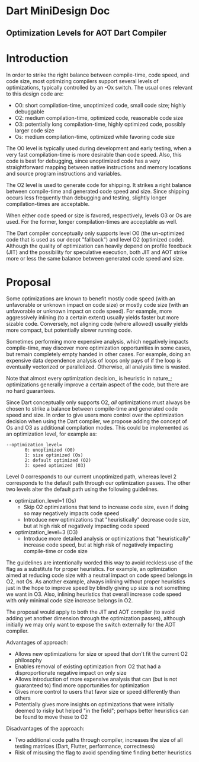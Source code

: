 # Dart MiniDesign Doc

## Optimization Levels for AOT Dart Compiler

# Introduction

In order to strike the right balance between compile-time, code speed, and code size, most optimizing compilers support several levels of optimizations, typically controlled by an -Ox switch. The usual ones relevant to this design code are:

*   O0: short compilation-time, unoptimized code, small code size; highly debuggable
*   O2: medium compilation-time, optimized code, reasonable code size
*   O3: potentially long compilation-time, highly optimized code, possibly larger code size
*   Os: medium compilation-time, optimized while favoring code size

The O0 level is typically used during development and early testing, when a very fast compilation-time is more desirable than code speed. Also, this code is best for debugging, since unoptimized code has a very straightforward mapping between native instructions and memory locations and source program instructions and variables.

The O2 level is used to generate code for shipping. It strikes a right balance between compile-time and generated code speed and size. Since shipping occurs less frequently than debugging and testing, slightly longer compilation-times are acceptable.

When either code speed or size is favored, respectively, levels O3 or Os are used. For the former, longer compilation-times are acceptable as well.

The Dart compiler conceptually only supports level O0 (the un-optimized code that is used as our deopt "fallback") and level O2 (optimized code). Although the quality of optimization can heavily depend on profile feedback (JIT) and the possibility for speculative execution, both JIT and AOT strike more or less the same balance between generated code speed and size.

# Proposal

Some optimizations are known to benefit mostly code speed (with an unfavorable or unknown impact on code size) or mostly code size (with an unfavorable or unknown impact on code speed). For example, more aggressively inlining (to a certain extent) usually yields faster but more sizable code. Conversely, not aligning code (where allowed) usually yields more compact, but potentially slower running code.

Sometimes performing more expensive analysis, which negatively impacts compile-time, may discover more optimization opportunities in some cases, but remain completely empty handed in other cases. For example, doing an expensive data dependence analysis of loops only pays of if the loop is eventually vectorized or parallelized. Otherwise, all analysis time is wasted.

Note that almost every optimization decision_ is heuristic in nature_; optimizations generally improve a certain aspect of the code, but there are no hard guarantees.

Since Dart conceptually only supports O2, _all_ optimizations must always be chosen to strike a balance between compile-time and generated code speed and size. In order to give users more control over the optimization decision when using the Dart compiler, we propose adding the concept of Os and O3 as additional compilation modes. This could be implemented as an optimization level, for example as:

```
--optimization_level=
       0: unoptimized (O0)
       1: size optimized (Os)
       2: default optimized (O2)
       3: speed optimized (O3)
```

Level 0 corresponds to our current unoptimized path, whereas level 2 corresponds to the default path through our optimization passes. The other two levels alter the default path using the following guidelines.

*   optimization_level=1 (Os)
    *   Skip O2 optimizations that tend to increase code size, even if doing so may negatively impacts code speed
    *   Introduce new optimizations that "heuristically" decrease code size, but at high risk of negatively impacting code speed
*   optimization_level=3 (O3)
    *   Introduce more detailed analysis or optimizations that "heuristically" increase code speed, but at high risk of negatively impacting compile-time or code size

The guidelines are intentionally worded this way to avoid reckless use of the flag as a substitute for proper heuristics. For example, an optimization aimed at reducing code size with a neutral impact on code speed belongs in O2, not Os. As another example, always inlining without proper heuristics just in the hope to improve speed by blindly giving up size is not something we want in O3. Also, inlining heuristics that overall increase code speed with only minimal code size increase belongs in O2.

The proposal would apply to both the JIT and AOT compiler (to avoid adding yet another dimension through the optimization passes), although initially we may only want to expose the switch externally for the AOT compiler.

Advantages of approach:

*   Allows new optimizations for size or speed that don't fit the current O2 philosophy
*   Enables removal of existing optimization from O2 that had a disproportionate negative impact on only size
*   Allows introduction of more expensive analysis that can (but is not guaranteed to) find more opportunities for optimization
*   Gives more control to users that favor size or speed differently than others
*   Potentially gives more insights on optimizations that were initially deemed to risky but helped "in the field"; perhaps better heuristics can be found to move these to O2

Disadvantages of the approach:

*   Two additional code paths through compiler, increases the size of all testing matrices (Dart, Flutter, performance, correctness)
*   Risk of misusing the flag to avoid spending time finding better heuristics
